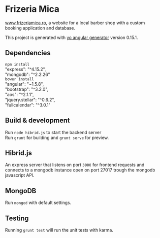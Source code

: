# Frizeria Mica
www.frizeriamica.ro, a website for a local barber shop with a custom booking application and database.

This project is generated with [yo angular generator](https://github.com/yeoman/generator-angular)
version 0.15.1.

## Dependencies
`npm install`<br>
    "express": "^4.15.2",<br>
    "mongodb": "^2.2.26"<br>
`bower install`<br>
"angular": "~1.5.8",<br>
    "bootstrap": "^3.2.0",<br>
    "aos": "^2.1.1",<br>
    "jquery.stellar": "^0.6.2",<br>
    "fullcalendar": "^3.0.1"<br>


## Build & development
Run `node hibrid.js` to start the backend server <br>
Run `grunt` for building and `grunt serve` for preview.

## Hibrid.js
An express server that listens on port `3000` for frontend requests and connects to a mongodb instance open on port 27017 trough the mongodb javascript API.
## MongoDB
Run `mongod` with default settings.

## Testing

Running `grunt test` will run the unit tests with karma.
